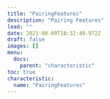 ```yaml
---
title: "PairingFeatures"
description: "Pairing Features"
lead: ""
date: 2021-08-09T18:32:49.972Z
draft: false
images: []
menu:
  docs:
    parent: "characteristic"
toc: true
characteristic:
  name: "PairingFeatures"
---
```

